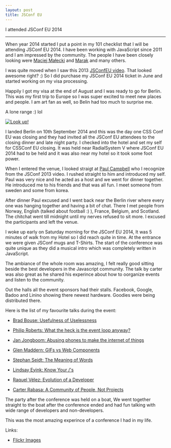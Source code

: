 ```yaml
---
layout: post
title: JSConf EU
---
```


I attended JSConf EU 2014

-----

When year 2014 started I put a point in my 101 checklist that I will be attending JSConf EU 2014. I have been working with JavaScript since 2011 and I am impressed by the community. The people I have been closely looking were [Maciej Małecki](https://twitter.com/maciejmalecki) and [Marak](https://twitter.com/marak) and many others.

I was quite moved when I saw this 2013 [JSConfEU video](http://vimeo.com/96055758). That looked awesome right? :) So I did purchase my JSConf EU 2014 ticket in June and started working on my visa processing.

Happily I got my visa at the end of August and I was ready to go for Berlin. This was my first trip to Europe so I was super excited to meet new places and people. I am art fan as well, so Belin had too much to surprise me.

A lone range :) lol    

[![Look up!](https://farm4.staticflickr.com/3838/15046908719_93a552da7d_z_d.jpg)](https://www.flickr.com/photos/matthewbergman/15046908719/in/set-72157647170433169/)

I landed Berlin on 10th September 2014 and this was the day one CSS Conf EU was closing and they had invited all the JSConf EU attendees to the closing dinner and late night party. I checked into the hotel and set my self for CSSConf EU closing. It was held near RadialSystem V where JSConf EU 2014 had to be held and it was also near my hotel so it took some foot power.

When I entered the venue, I looked straigt at [Paul Campbell](https://twitter.com/paulca) who I recognize from the JSConf 2013 video. I rushed straight to him and introduced my self. Paul was very nice and he acted as a host and we went for dinner together. He introduced me to his friends and that was all fun. I meet someone from sweden and some from korea.

After dinner Paul excused and I went back near the Berlin river where every one was hanging together and having a bit of chat. There I met people from Norway, English (talked about football :) ), France, Belgium, and Scotland. The chitchat went till midnight until my nerves refused to sit more. I excused the participants and left the venue.

I woke up early on Saturday morning for the JSConf EU 2014, It was 5 minutes of walk from my Hotel so I did reach quite in time. At the entrance we were given JSConf mugs and T-Shirts. The start of the conference was quite unique as they did a musical intro which was completely written in JavaScript.

The ambiance of the whole room was amazing, I felt really good sitting beside the best developers in the Javascript community. The talk by carter was also great as he shared his experince about how to oorganize events and listen to the community.

Out the halls all the event sponsors had their stalls. Facebook, Google, Badoo and Linino showing there newest hardware. Goodies were being distributed there.

Here is the list of my favourite talks during the event:

* [Brad Bouse: Usefulness of Uselessness](http://2014.jsconf.eu/speakers/brad-bouse-usefulness-of-uselessness.html)

* [Philip Roberts: What the heck is the event loop anyway?](http://2014.jsconf.eu/speakers/philip-roberts-what-the-heck-is-the-event-loop-anyway.html)

* [Jan Jongboom: Abusing phones to make the internet of things](http://2014.jsconf.eu/speakers/jan-jongboom-abusing-phones-to-make-the-internet-of-things.html)

* [Glen Maddern: GIFs vs Web Components](http://2014.jsconf.eu/speakers/glen-maddern-gifs-vs-web-components.html)

* [Stephan Seidt: The Meaning of Words](http://2014.jsconf.eu/speakers/stephan-seidt-the-meaning-of-words.html)

* [Lindsay Eyink: Know Your /'s](http://2014.jsconf.eu/speakers/lindsay-eyink-know-your-roots.html)

* [Raquel Vélez: Evolution of a Developer](http://2014.jsconf.eu/speakers/raquel-velez-evolution-of-a-developer.html)

* [Carter Rabasa: A Community of People, Not Projects](http://2014.jsconf.eu/speakers/carter-rabasa-a-community-of-people.html)

The party after the conference was held on a boat, We went together straight to the boat after the conference ended and had fun talking with wide range of developers and non-developers.

This was the most amazing experince of a conference I had in my life.

Links:

* [Flickr Images](https://www.flickr.com/photos/matthewbergman/sets/72157647170433169) 
